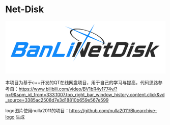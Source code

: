 # Net-Disk
![NetLogo](https://github.com/BanLi-Official/Net-Disk/blob/main/ProjectNetDisk/BanLiNetDisk_ba-style@nulla.top.png)

  本项目为基于c++开发的QT在线网盘项目，用于自己的学习与提高，代码思路参考自：https://www.bilibili.com/video/BV1bR4y1774v/?p=9&spm_id_from=333.1007.top_right_bar_window_history.content.click&vd_source=3385ac2508d7e3d18810b659e567e599
  
  logo图片使用nulla2011的项目：https://github.com/nulla2011/Bluearchive-logo  生成

